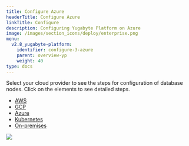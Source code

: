 ```yaml
---
title: Configure Azure
headerTitle: Configure Azure
linkTitle: Configure
description: Configuring Yugabyte Platform on Azure
image: /images/section_icons/deploy/enterprise.png
menu:
  v2.8_yugabyte-platform:
    identifier: configure-3-azure
    parent: overview-yp
    weight: 40
type: docs
---
```


Select your cloud provider to see the steps for configuration of database nodes. Click on the elements to see detailed steps.

<ul class="nav nav-tabs-alt nav-tabs-yb" data-target="operating-system">

  <li>
    <a href="../aws" class="nav-link">
      <i class="fa-brands fa-aws"></i>
      AWS
    </a>
  </li>

  <li>
    <a href="../gcp" class="nav-link">
      <i class="fa-brands fa-google" aria-hidden="true"></i>
      GCP
    </a>
  </li>

  <li>
    <a href="../azure" class="nav-link active">
      <i class="fa-brands fa-windows" aria-hidden="true"></i>
      Azure
    </a>
  </li>

  <li>
    <a href="../kubernetes" class="nav-link">
      <i class="fa-solid fa-cubes" aria-hidden="true"></i>
      Kubernetes
    </a>
  </li>

  <li>
    <a href="../onprem" class="nav-link">
      <i class="fa-solid fa-building"></i>
      On-premises
    </a>
  </li>

</ul>

<div class="image-with-map">
<img src="/images/ee/flowchart/yb-configure-azure.png" usemap="#image-map">

<map name="image-map">
    <area alt="Configure Azure" title="Configure Azure" href="../../../configure-yugabyte-platform/set-up-cloud-provider/azure/" coords="264,368,624,423" shape="rect" style="top: 38%; left: 29%; width: 42%; height: 7%;">
    <area alt="Create admin user" title="Create admin user" href="../../../configure-yugabyte-platform/create-admin-user/" coords="289,259,611,316" shape="rect" style="top:27%; left:31%; width:38%; height:6%;">
    <area alt="configure cloud provider" title="configure cloud provider" href="../../../configure-yugabyte-platform/" coords="382,68,521,197" shape="rect" style=" top: 5%; left: 41%; width: 18%; height: 17%; ">
</map>
</div>
